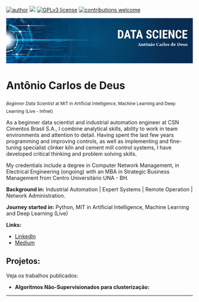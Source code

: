 [![author](https://img.shields.io/badge/author-acdeuspl-red.svg)](https://www.linkedin.com/in/acdeuspl) [![](https://img.shields.io/badge/python-3.7+-blue.svg)](https://www.python.org/downloads/release/python-365/) [![GPLv3 license](https://img.shields.io/badge/License-GPLv3-blue.svg)](http://perso.crans.org/besson/LICENSE.html) [![contributions welcome](https://img.shields.io/badge/contributions-welcome-brightgreen.svg?style=flat)](https://github.com/acdeuspl/data_science)

<p align="center">
  <img src="banner_data_science_acdeus.png" >
</p>

# Antônio Carlos de Deus
<sub>*Beginner Data Scientist* at MIT in Artificial Intelligence, Machine Learning and Deep Learning (Live - Infnet)</sub>

As a beginner data scientist and industrial automation engineer at CSN Cimentos Brasil S.A., I combine analytical skills, ability to work in team environments and attention to detail. Having spent the last few years programming and improving controls, as well as implementing and fine-tuning specialist clinker kiln and cement mill control systems, I have developed critical thinking and problem solving skills.

My credentials include a degree in Computer Network Management, in Electrical Engineering (ongoing) with an MBA in Strategic Business Management from Centro Universitário UNA - BH.

**Background in:** Industrial Automation | Expert Systems | Remote Operation | Network Administration.

**Journey started in:** Python, MIT in Artificial Intelligence, Machine Learning and Deep Learning (Live)

**Links:**
* [LinkedIn](https://www.linkedin.com/in/acdeuspl)
* [Medium](https://medium.com/@acdeuspl)

## Projetos:
Veja os trabalhos publicados:

* **Algoritmos Não-Supervisionados para clusterização:** 

---
